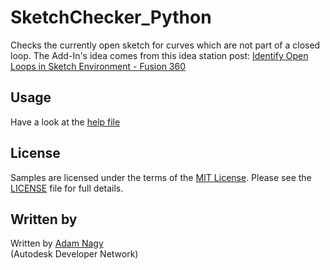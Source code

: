 # SketchChecker_Python
Checks the currently open sketch for curves which are not part of a closed loop. 
The Add-In's idea comes from this idea station post: [Identify Open Loops in Sketch Environment - Fusion 360](http://forums.autodesk.com/t5/fusion-360-ideastation-request-a/identify-open-loops-in-sketch-environment-fusion-360/idi-p/5492164)

## Usage
Have a look at the [help file](https://rawgit.com/AutodeskFusion360/ChangeComparer_Python/master/helpfile.html)
 
## License
Samples are licensed under the terms of the [MIT License](http://opensource.org/licenses/MIT). Please see the [LICENSE](https://rawgit.com/AutodeskFusion360/AutodeskFusion360.github.io/master/LICENSE) file for full details.

## Written by 
Written by [Adam Nagy](http://adndevblog.typepad.com/manufacturing/adam-nagy.html)  <br />
(Autodesk Developer Network)
